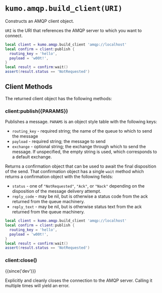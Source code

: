 # `kumo.amqp.build_client(URI)`

Constructs an AMQP client object.

`URI` is the URI that references the AMQP server to which you want to connect.

```lua
local client = kumo.amqp.build_client 'amqp://localhost'
local confirm = client:publish {
  routing_key = 'hello',
  payload = 'w00t!',
}
local result = confirm:wait()
assert(result.status == 'NotRequested')
```

## Client Methods

The returned client object has the following methods:

### client:publish({PARAMS})

Publishes a message. `PARAMS` is an object style table with the
following keys:

* `routing_key` - required string; the name of the queue to which to send the message
* `payload` - required string; the message to send
* `exchange` - optional string; the exchange through which to send the message.
  If unspecified, the empty string is used, which corresponds to a default
  exchange.

Returns a confirmation object that can be used to await the final disposition
of the send.  That confirmation object has a single `wait` method which returns
a confirmation object with the following fields:

* `status` - one of `"NotRequested"`, `"Ack"`, or `"Nack"` depending on the
  disposition of the message delivery attempt.
* `reply_code` - may be nil, but is otherwise a status code from the ack
  returned from the queue machinery.
* `reply_text` - may be nil, but is otherwise status text from the ack
  returned from the queue machinery.

```lua
local client = kumo.amqp.build_client 'amqp://localhost'
local confirm = client:publish {
  routing_key = 'hello',
  payload = 'w00t!',
}
local result = confirm:wait()
assert(result.status == 'NotRequested')
```

### client:close()

{{since('dev')}}

Explicitly and cleanly closes the connection to the AMQP server.
Calling it multiple times will yield an error.

